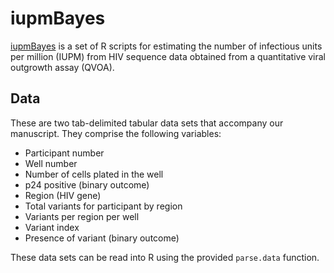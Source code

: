 # iupmBayes

[iupmBayes](http://github.com/ArtPoon/iupmBayes) is a set of R scripts for estimating the number of infectious units per million (IUPM) from HIV sequence data obtained from a quantitative viral outgrowth assay (QVOA).  



## Data

These are two tab-delimited tabular data sets that accompany our manuscript.  They comprise the following variables:

* Participant number
* Well number
* Number of cells plated in the well
* p24 positive (binary outcome)
* Region (HIV gene)
* Total variants for participant by region
* Variants per region per well
* Variant index
* Presence of variant (binary outcome)

These data sets can be read into R using the provided `parse.data` function.
